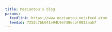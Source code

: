 ```yaml
---
title: Meziantou's blog
params:
  feedlink: https://www.meziantou.net/feed.atom
  feedid: 7252c7bb641e94b9e7d8ecbf0033aab7
---
```

